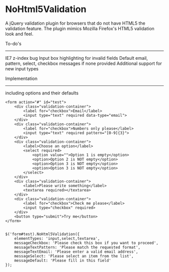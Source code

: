 NoHtml5Validation
=================

A jQuery validation plugin for browsers that do not have HTML5 the validation feature.
The plugin mimics Mozilla Firefox's HTML5 validation look and feel.

To-do's
_____________

IE7 z-index bug
Input box highlighting for invalid fields
Default email, pattern, select, checkbox messages if none provided
Additional support for new input types 


Implementation
_________________

including options and their defaults
		
	<form action="#" id="test">
		<div class="validation-container">
			<label for="checkbox">Email</label>
			<input type="text" required data-type="email">
		</div>
		<div class="validation-container">
			<label for="checkbox">Numbers only please</label>
			<input type="text" required pattern="[0-9]{3}">
		</div>
		<div class="validation-container">
			<label>Choose an option</label>
			<select required>
				<option value="">Option 1 is empty</option>
				<option>Option 2 is NOT empty</option>
				<option>Option 3 is NOT empty</option>
				<option>Option 3 is NOT empty</option>
			</select>
		</div>
		<div class="validation-container">
			<label>Please write something</label>
			<textarea required></textarea>
		</div>
		<div class="validation-container">
			<label for="checkbox">Check me please</label>
			<input type="checkbox" required>
		</div>
		<button type="submit">Try me</button>
	</form>


	$('form#test).NoHtml5Validation({
		elementTypes: 'input,select,textarea',
		messageCheckbox: 'Please check this box if you want to proceed',
		messageTextPattern: 'Please match the requested format',
		messageTextEmail: 'Please enter a valid email address',
		messageSelect: 'Please select an item from the list',
		messageDefault: 'Please fill in this field'
	});